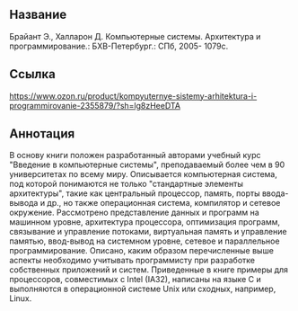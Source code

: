 ## Название

Брайант Э., Халларон Д. Компьютерные системы. Архитектура и программирование.: БХВ-Петербург.: СПб, 2005- 1079с.

## Ссылка
https://www.ozon.ru/product/kompyuternye-sistemy-arhitektura-i-programmirovanie-2355879/?sh=lg8zHeeDTA

## Аннотация 
В основу книги положен разработанный авторами учебный курс "Введение в компьютерные системы", преподаваемый более чем в 90 университетах по всему миру. Описывается компьютерная система, под которой понимаются не только "стандартные элементы архитектуры", такие как центральный процессор, память, порты ввода-вывода и др., но также операционная система, компилятор и сетевое окружение. Рассмотрено представление данных и программ на машинном уровне, архитектура процессора, оптимизация программ, связывание и управление потоками, виртуальная память и управление памятью, ввод-вывод на системном уровне, сетевое и параллельное программирование. Описано, каким образом перечисленные выше аспекты необходимо учитывать программисту при разработке собственных приложений и систем. Приведенные в книге примеры для процессоров, совместимых с Intel (IA32), написаны на языке С и выполняются в операционной системе Unix или сходных, например, Linux.


